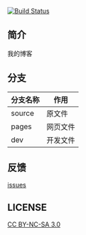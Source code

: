 [![Build Status](https://travis-ci.org/dongranliu/dongranliu.hysg.io.svg?branch=source)](https://travis-ci.org/dongranliu/dongranliu.hysg.io)

## 简介

我的博客

## 分支

|分支名称|作用|
|-------|----|
|source|原文件|
|pages|网页文件|
|dev|开发文件|

## 反馈

[issues](https://github.com/dongranliu/blog/issues)

## LICENSE

[CC BY-NC-SA 3.0](https://creativecommons.org/licenses/by-nc-sa/3.0/)
